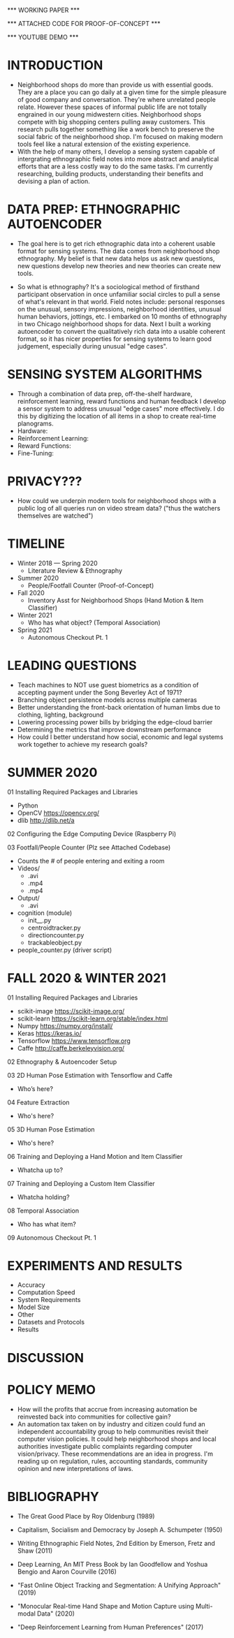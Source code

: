 *** WORKING PAPER ***

*** ATTACHED CODE FOR PROOF-OF-CONCEPT ***

*** YOUTUBE DEMO ***

# INTRODUCTION

* Neighborhood shops do more than provide us with essential goods. They are a place you can go daily at a given time for the simple pleasure of good company and conversation. They're where unrelated people relate. However these spaces of informal public life are not totally engrained in our young midwestern cities. Neighborhood shops compete with big shopping centers pulling away customers. This research pulls together something like a work bench to preserve the social fabric of the neighborhood shop. I'm focused on making modern tools feel like a natural extension of the existing experience. 
* With the help of many others, I develop a sensing system capable of intergrating ethnographic field notes into more abstract and analytical efforts that are a less costly way to do the same tasks. I'm currently researching, building products, understanding their benefits and devising a plan of action. 

# DATA PREP: ETHNOGRAPHIC AUTOENCODER

* The goal here is to get rich ethnographic data into a coherent usable format for sensing systems. The data comes from neighborhood shop ethnography. My belief is that new data helps us ask new questions, new questions develop new theories and new theories can create new tools.
+ So what is ethnography? It's a sociological method of firsthand participant observation in once unfamiliar social circles to pull a sense of what's relevant in that world. Field notes include: personal responses on the unusual, sensory impressions, neighborhood identities, unusual human behaviors, jottings, etc. I embarked on 10 months of ethnography in two Chicago neighborhood shops for data. Next I built a working autoencoder to convert the qualitatively rich data into a usable coherent format, so it has nicer properties for sensing systems to learn good judgement, especially during unusual "edge cases".  

# SENSING SYSTEM ALGORITHMS

* Through a combination of data prep, off-the-shelf hardware, reinforcement learning, reward functions and human feedback I develop a sensor system to address unusual "edge cases" more effectively. I do this by digitizing the location of all items in a shop to create real-time planograms.
* Hardware:
* Reinforcement Learning:
* Reward Functions:
* Fine-Tuning:

# PRIVACY???

* How could we underpin modern tools for neighborhood shops with a public log of all queries run on video stream data?  ("thus the watchers themselves are watched")

# TIMELINE 

* Winter 2018 — Spring 2020
   	* Literature Review & Ethnography
* Summer 2020
	* People/Footfall Counter (Proof-of-Concept)
* Fall 2020
	* Inventory Asst for Neighborhood Shops (Hand Motion & Item Classifier)
* Winter 2021
	* Who has what object? (Temporal Association)
* Spring 2021
	* Autonomous Checkout Pt. 1 
	
# LEADING QUESTIONS

* Teach machines to NOT use guest biometrics as a condition of accepting payment under the Song Beverley Act of 1971?
* Branching object persistence models across multiple cameras
* Better understanding the front-back orientation of human limbs due to clothing, lighting, background
* Lowering processing power bills by bridging the edge-cloud barrier
* Determining the metrics that improve downstream performance
* How could I better understand how social, economic and legal systems work together to achieve my research goals? 
		
# SUMMER 2020

01 Installing Required Packages and Libraries
* Python
* OpenCV https://opencv.org/
* dlib http://dlib.net/a

02 Configuring the Edge Computing Device (Raspberry Pi)

03 Footfall/People Counter (Plz see Attached Codebase)
* Counts the # of people entering and exiting a room
* Videos/
    * .avi
    * .mp4
    * .mp4
* Output/
	* .avi
* cognition (module)
	* init__.py
	* centroidtracker.py
	* directioncounter.py
	* trackableobject.py
* people_counter.py (driver script)

# FALL 2020 & WINTER 2021

01 Installing Required Packages and Libraries
* scikit-image https://scikit-image.org/
* scikit-learn https://scikit-learn.org/stable/index.html
* Numpy https://numpy.org/install/
* Keras https://keras.io/
* Tensorflow https://www.tensorflow.org
* Caffe http://caffe.berkeleyvision.org/

02 Ethnography & Autoencoder Setup

03 2D Human Pose Estimation with Tensorflow and Caffe 
* Who’s here? 

04 Feature Extraction
* Who's here?

05 3D Human Pose Estimation 
* Who's here?

06 Training and Deploying a Hand Motion and Item Classifier
* Whatcha up to?

07 Training and Deploying a Custom Item Classifier
* Whatcha holding?

08 Temporal Association
* Who has what item?

09 Autonomous Checkout Pt. 1
		
# EXPERIMENTS AND RESULTS

* Accuracy
* Computation Speed
* System Requirements
* Model Size
* Other
* Datasets and Protocols
* Results

# DISCUSSION

# POLICY MEMO

* How will the profits that accrue from increasing automation be reinvested back into communities for collective gain?
* An automation tax taken on by industry and citizen could fund an independent accountability group to help communities revisit their computer vision policies. It could help neighborhood shops and local authorities investigate public complaints regarding computer vision/privacy. These recommendations are an idea in progress. I'm reading up on regulation, rules, accounting standards, community opinion and new interpretations of laws.

# BIBLIOGRAPHY

* The Great Good Place by Roy Oldenburg (1989)

* Capitalism, Socialism and Democracy by Joseph A. Schumpeter (1950)

* Writing Ethnographic Field Notes, 2nd Edition by Emerson, Fretz and Shaw (2011)

* Deep Learning, An MIT Press Book by Ian Goodfellow and Yoshua Bengio and Aaron Courville (2016)

* "Fast Online Object Tracking and Segmentation: A Unifying Approach" (2019)

* "Monocular Real-time Hand Shape and Motion Capture using Multi-modal Data" (2020)

* "Deep Reinforcement Learning from Human Preferences" (2017)
